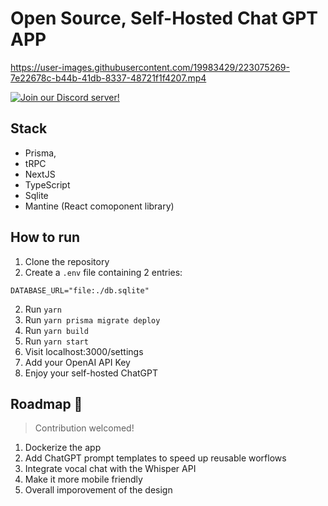 # Open Source, Self-Hosted Chat GPT APP

https://user-images.githubusercontent.com/19983429/223075269-7e22678c-b44b-41db-8337-48721f1f4207.mp4

[![Join our Discord server!](https://invidget.switchblade.xyz/RwFPjfTZdT)](http://discord.gg/RwFPjfTZdT)

## Stack

- Prisma,
- tRPC
- NextJS
- TypeScript
- Sqlite
- Mantine (React comoponent library)


## How to run

1. Clone the repository
2. Create a `.env` file containing 2 entries:

```
DATABASE_URL="file:./db.sqlite"
```

2. Run `yarn`
3. Run `yarn prisma migrate deploy`
4. Run `yarn build`
5. Run `yarn start`
6. Visit localhost:3000/settings
7. Add your OpenAI API Key
8. Enjoy your self-hosted ChatGPT

## Roadmap 🚀

> Contribution welcomed!

1. Dockerize the app
2. Add ChatGPT prompt templates to speed up reusable worflows
3. Integrate vocal chat with the Whisper API
4. Make it more mobile friendly
5. Overall imporovement of the design
